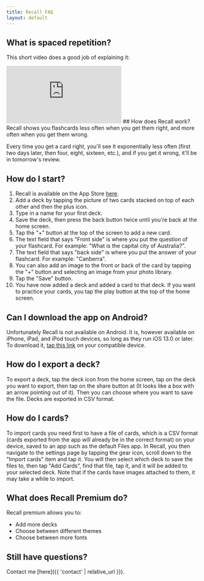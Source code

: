 ```yaml
---
title: Recall FAQ
layout: default
---
```

## What is spaced repetition?
This short video does a good job of explaining it:
<iframe style="width: auto;" src="https://www.youtube.com/embed/cVf38y07cfk" frameborder="0" allow="accelerometer; autoplay; encrypted-media; gyroscope; picture-in-picture" allowfullscreen><a href="https://youtu.be/cVf38y07cfk">https://youtu.be/cVf38y07cfk</a></iframe>
## How does Recall work?
Recall shows you flashcards less often when you get them right, and more often when you get them wrong.

Every time you get a card right, you'll see it exponentially less often (first two days later, then four, eight, sixteen, etc.), and if you get it wrong, it'll be in tomorrow's review.
## How do I start?
1. Recall is available on the App Store [here](https://apps.apple.com/au/app/recall-efficient-flashcards/id1449434101).
2. Add a deck by tapping the picture of two cards stacked on top of each other and then the plus icon.
3. Type in a name for your first deck. 
4. Save the deck, then press the back button twice until you're back at the home screen.
5. Tap the &quot;+&quot; button at the top of the screen to add a new card.
6. The text field that says &quot;Front side&quot; is where you put the question of your flashcard. For example: &quot;What is the capital city of Australia?&quot;.
7. The text field that says &quot;back side&quot; is where you put the answer of your flashcard. For example: &quot;Canberra&quot;.
8. You can also add an image to the front or back of the card by tapping the &quot;+&quot; button and selecting an image from your photo library.
9. Tap the &quot;Save&quot; button.
10. You have now added a deck and added a card to that deck. If you want to practice your cards, you tap the play button at the top of the home screen.

## Can I download the app on Android?
Unfortunately Recall is not available on Android. It is, however available on iPhone, iPad, and iPod touch devices, so long as they run iOS 13.0 or later. To download it, [tap this link](https://apps.apple.com/au/app/recall-efficient-flashcards/id1449434101) on your compatible device.
## How do I export a deck?
To export a deck, tap the deck icon from the home screen, tap on the deck you want to export, then tap on the share button at (It looks like a box with an arrow pointing out of it). Then you can choose where you want to save the file. Decks are exported in CSV format.
## How do I cards?
To import cards you need first to have a file of cards, which is a CSV format (cards exported from the app will already be in the correct format) on your device, saved to an app such as the default Files app. In Recall, you then navigate to the settings page by tapping the gear icon, scroll down to the "Import cards" item and tap it. You will then select which deck to save the files to, then tap &quot;Add Cards&quot;, find that file, tap it, and it will be added to your selected deck. Note that if the cards have images attached to them, it may take a while to import.
## What does Recall Premium do?
Recall premium allows you to:
- Add more decks
- Choose between different themes
- Choose between more fonts

## Still have questions?
Contact me [here]({{ 'contact' | relative_url }}).
